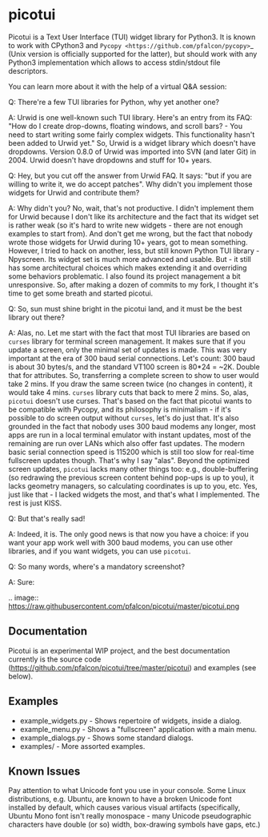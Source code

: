 picotui
=======

Picotui is a Text User Interface (TUI) widget library for Python3.
It is known to work with CPython3 and
`Pycopy <https://github.com/pfalcon/pycopy>`_ (Unix version is
officially supported for the latter), but should work with any
Python3 implementation which allows to access stdin/stdout file
descriptors.

You can learn more about it with the help of a virtual Q&A session:

Q: There're a few TUI libraries for Python, why yet another one?

A: Urwid is one well-known such TUI library. Here's an entry from its
FAQ: "How do I create drop-downs, floating windows, and scroll bars? -
You need to start writing some fairly complex widgets. This
functionality hasn't been added to Urwid yet." So, Urwid is a
widget library which doesn't have dropdowns. Version 0.8.0 of
Urwid was imported into SVN (and later Git) in 2004. Urwid doesn't
have dropdowns and stuff for 10+ years.

Q: Hey, but you cut off the answer from Urwid FAQ. It says: "but if you
are willing to write it, we do accept patches". Why didn't you implement
those widgets for Urwid and contribute them?

A: Why didn't you? No, wait, that's not productive. I didn't implement
them for Urwid because I don't like its architecture and the fact that
its widget set is rather weak (so it's hard to write new widgets - there
are not enough examples to start from). And don't get me wrong, but the
fact that nobody wrote those widgets for Urwid during 10+ years, got to
mean something. However, I tried to hack on another, less, but still
known Python TUI library - Npyscreen. Its widget set is much more
advanced and usable. But - it still has some architectural choices
which makes extending it and overriding some behaviors problematic.
I also found its project management a bit unresponsive. So, after making
a dozen of commits to my fork, I thought it's time to get some breath and
started picotui.

Q: So, sun must shine bright in the picotui land, and it must be the best
library out there?

A: Alas, no. Let me start with the fact that most TUI libraries are based
on ``curses`` library for terminal screen management. It makes sure that if
you update a screen, only the minimal set of updates is made. This was
very important at the era of 300 baud serial connections. Let's count:
300 baud is about 30 bytes/s, and the standard VT100 screen is 80*24 = ~2K.
Double that for attributes. So, transferring a complete screen to show
to user would take 2 mins. If you draw the same screen twice (no changes in
content), it would take 4 mins. ``curses`` library cuts that back to mere 2
mins. So, alas, ``picotui`` doesn't use curses. That's based on the fact
that picotui wants to be compatible with Pycopy, and its philosophy
is minimalism - if it's possible to do screen output without ``curses``,
let's do just that. It's also grounded in the fact that nobody uses
300 baud modems any longer, most apps are run in a local terminal emulator
with instant updates, most of the remaining are run over LANs which
also offer fast updates. The modern basic serial connection speed is
115200 which is still too slow for real-time fullscreen updates though.
That's why I say "alas". Beyond the optimized screen updates, ``picotui``
lacks many other things too: e.g., double-buffering (so redrawing the
previous screen content behind pop-ups is up to you), it lacks geometry
managers, so calculating coordinates is up to you, etc. Yes, just like
that - I lacked widgets the most, and that's what I implemented. The rest
is just KISS.

Q: But that's really sad!

A: Indeed, it is. The only good news is that now you have a choice: if
you want your app work well with 300 baud modems, you can use other
libraries, and if you want widgets, you can use `picotui`.

Q: So many words, where's a mandatory screenshot?

A: Sure:

.. image:: https://raw.githubusercontent.com/pfalcon/picotui/master/picotui.png

Documentation
-------------

Picotui is an experimental WIP project, and the best documentation currently
is the source code (https://github.com/pfalcon/picotui/tree/master/picotui)
and examples (see below).

Examples
--------

* example_widgets.py - Shows repertoire of widgets, inside a dialog.
* example_menu.py - Shows a "fullscreen" application with a main menu.
* example_dialogs.py - Shows some standard dialogs.
* examples/ - More assorted examples.

Known Issues
------------

Pay attention to what Unicode font you use in your console. Some Linux
distributions, e.g. Ubuntu, are known to have a broken Unicode font
installed by default, which causes various visual artifacts (specifically,
Ubuntu Mono font isn't really monospace - many Unicode pseudographic
characters have double (or so) width, box-drawing symbols have gaps, etc.)
